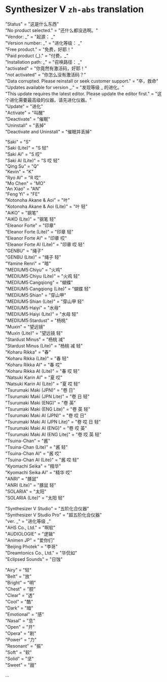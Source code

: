 # Synthesizer V `zh-abs` translation

  "Status" = "这是什么东西"<br>
    "No product selected." = "还什么都没选啊。"<br>
    "Vendor: \_" = "起源： \_"<br>
    "Version number: \_" = "进化等级： \_"<br>
    "Free product." = "免费，好耶！"<br>
    "Paid product (\_)." = "付费，\_"<br>
    "Installation path: \_" = "召唤路径： \_"<br>
    "activated" = "你竟然有激活码，好耶！"<br>
    "not activated" = "你怎么没有激活码？"<br>
    "Data corrupted. Please reinstall or seek customer support." = "卒，救命"<br>
    "Updates available for version \_." = "发现等级 \_ 的进化。"<br>
    "This update requires the latest editor. Please update the editor first." = "这个进化需要最高级的仪器。请先进化仪器。"<br>
    "Update" = "进化"<br>
    "Activate" = "叫醒"<br>
    "Deactivate" = "催眠"<br>
    "Uninstall" = "丢掉"<br>
    "Deactivate and Uninstall" = "催眠并丢掉"<br>

"Saki" = "S"<br>
"Saki (Lite)" = "S 轻"<br>
"Saki AI" = "S 哎"<br>
"Saki AI (Lite)" = "S 哎 轻"<br>
"Qing Su" = "Q"<br>
"Kevin" = "K"<br>
"Ryo AI" = "R 哎"<br>
"Mo Chen" = "MO"<br>
"An Xiao" = "AN"<br>
"Feng Yi" = "FE"<br>
"Kotonoha Akane & Aoi" = "叶"<br>
"Kotonoha Akane & Aoi (Lite)" = "叶 轻"<br>
"AiKO" = "钢笔"<br>
"AiKO (Lite)" = "钢笔 轻"<br>
"Eleanor Forte" = "印章"<br>
"Eleanor Forte (Lite)" = "印章 轻"<br>
"Eleanor Forte AI" = "印章 哎"<br>
"Eleanor Forte AI (Lite)" = "印章 哎 轻"<br>
"GENBU" = "绳子"<br>
"GENBU (Lite)" = "绳子 轻"<br>
"Yamine Renri" = "暗"<br>
"MEDIUM5·Chiyu" = "火鸡"<br>
"MEDIUM5·Chiyu (Lite)" = "火鸡 轻"<br>
"MEDIUM5·Cangqiong" = "蝴蝶"<br>
"MEDIUM5·Cangqiong (Lite)" = "蝴蝶 轻"<br>
"MEDIUM5·Shian" = "穿山甲"<br>
"MEDIUM5·Shian (Lite)" = "穿山甲 轻"<br>
"MEDIUM5·Haiyi" = "水母"<br>
"MEDIUM5·Haiyi (Lite)" = "水母 轻"<br>
"MEDIUM5·Stardust" = "杨桃"<br>
"Muxin" = "望远镜"<br>
"Muxin (Lite)" = "望远镜 轻"<br>
"Stardust Minus" = "杨桃 减"<br>
"Stardust Minus (Lite)" = "杨桃 减 轻"<br>
"Koharu Rikka" = "春"<br>
"Koharu Rikka (Lite)" = "春 轻"<br>
"Koharu Rikka AI" = "春 哎"<br>
"Koharu Rikka AI (Lite)" = "春 哎 轻"<br>
"Natsuki Karin AI" = "夏 哎"<br>
"Natsuki Karin AI (Lite)" = "夏 哎 轻"<br>
"Tsurumaki Maki (JPN)" = "卷 日"<br>
"Tsurumaki Maki (JPN Lite)" = "卷 日 轻"<br>
"Tsurumaki Maki (ENG)" = "卷 英"<br>
"Tsurumaki Maki (ENG Lite)" = "卷 英 轻"<br>
"Tsurumaki Maki AI (JPN)" = "卷 哎 日"<br>
"Tsurumaki Maki AI (JPN Lite)" = "卷 哎 日 轻"<br>
"Tsurumaki Maki AI (ENG)" = "卷 哎 英"<br>
"Tsurumaki Maki AI (ENG Lite)" = "卷 哎 英 轻"<br>
"Tsuina-Chan" = "酱"<br>
"Tsuina-Chan (Lite)" = "酱 轻"<br>
"Tsuina-Chan AI" = "酱 哎"<br>
"Tsuina-Chan AI (Lite)" = "酱 哎 轻"<br>
"Kyomachi Seika" = "精华"<br>
"Kyomachi Seika AI" = "精华 哎"<br>
"ANRI" = "豚鼠"<br>
"ANRI (Lite)" = "豚鼠 轻"<br>
"SOLARIA" = "太阳"<br>
"SOLARIA (Lite)" = "太阳 轻"<br>

"Synthesizer V Studio" = "五阶化合仪器"<br>
"Synthesizer V Studio Pro" = "超五阶化合仪器"<br>
"ver. \_" = "进化等级 \_"<br>
"AHS Co., Ltd." = "啊软"<br>
"AUDIOLOGIE" = "逻辑"<br>
"Animen JP" = "爱你们"<br>
"Beijing Photek" = "李哥"<br>
"Dreamtonics Co., Ltd." = "华侃如"<br>
"Eclipsed Sounds" = "日蚀"<br>

"Airy" = "轻"<br>
"Belt" = "放"<br>
"Bright" = "明"<br>
"Chest" = "腔"<br>
"Clear" = "透"<br>
"Cool" = "酷"<br>
"Dark" = "暗"<br>
"Emotional" = "感"<br>
"Nasal" = "息"<br>
"Open" = "开"<br>
"Opera" = "剧"<br>
"Power" = "力"<br>
"Resonant" = "振"<br>
"Soft" = "软"<br>
"Solid" = "坚"<br>
"Sweet" = "甜"<br>

...
